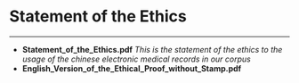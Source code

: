 # Statement of the Ethics #

---

- **Statement\_of\_the\_Ethics.pdf** *This is the statement of the ethics to the usage of the chinese electronic medical records in our corpus*
- **English\_Version\_of\_the\_Ethical\_Proof\_without\_Stamp.pdf**